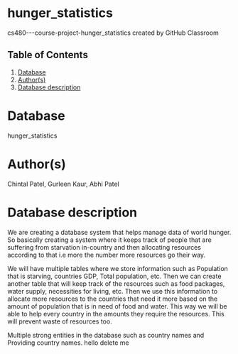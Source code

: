 # hunger_statistics
cs480---course-project-hunger_statistics created by GitHub Classroom

## Table of Contents
1. [Database](#database)
1. [Author(s)](#author)
1. [Database description](#description)
 
# Database
hunger_statistics
# Author(s)
Chintal Patel,
Gurleen Kaur,
Abhi Patel
# Database description
We are creating a database system that helps manage data of world hunger. So basically creating a system where it keeps track of people 
that are suffering from starvation in-country and then allocating resources according to that i.e more the number more resources go their way.

We will have multiple tables where we store information such as Population that is starving, countries GDP, Total population, etc. Then we can 
create another table that will keep track of the resources such as food packages, water supply, necessities for living, etc. Then we use this information 
to allocate more resources to the countries that need it more based on the amount of population that is in need of food and water. This way we will be 
able to help every country in the amounts they require the resources. This will prevent waste of resources too.

Multiple strong entities in the database such as country names and Providing country names.
hello delete me
